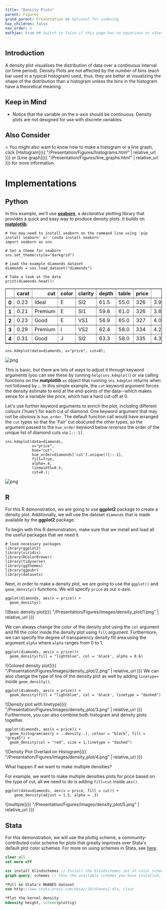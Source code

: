 ```yaml
---
title: "Density Plots"
parent: Figures
grand_parent: Presentation ## Optional for indexing
has_children: false
nav_order: 1
mathjax: true ## Switch to false if this page has no equations or other math rendering.
---
```


## Introduction

A density plot visualises the distribution of data over a continuous interval (or time period). Density Plots are not affected by the number of bins (each bar used in a typical histogram) used, thus, they are better at visualizing the shape of the distribution than a histogram unless the bins in the histogram have a theoretical meaning.

## Keep in Mind

- Notice that the variable on the x-axis should be continuous. Density plots are not designed for use with discrete variables.

## Also Consider

= You might also want to know how to make a histogram or a line graph, click [Histogram]({{ "/Presentation/Figures/histograms.html" | relative_url }}) or [Line graph]({{ "/Presentation/Figures/line_graphs.html" | relative_url }}) for more information.


# Implementations

## Python

In this example, we'll use [**seaborn**](https://seaborn.pydata.org/index.html), a *declarative* plotting library that provides a quick and easy way to produce density plots. It builds on [**matplotlib**](https://matplotlib.org/).

```python?example=densitypy
# You may need to install seaborn on the command line using 'pip install seaborn' or 'conda install seaborn'
import seaborn as sns

# Set a theme for seaborn
sns.set_theme(style="darkgrid")

# Load the example diamonds dataset
diamonds = sns.load_dataset("diamonds")

# Take a look at the data
print(diamonds.head())
```

<div>
<table border="1" class="dataframe">
  <thead>
    <tr style="text-align: right;">
      <th></th>
      <th>carat</th>
      <th>cut</th>
      <th>color</th>
      <th>clarity</th>
      <th>depth</th>
      <th>table</th>
      <th>price</th>
      <th>x</th>
      <th>y</th>
      <th>z</th>
    </tr>
  </thead>
  <tbody>
    <tr>
      <th>0</th>
      <td>0.23</td>
      <td>Ideal</td>
      <td>E</td>
      <td>SI2</td>
      <td>61.5</td>
      <td>55.0</td>
      <td>326</td>
      <td>3.95</td>
      <td>3.98</td>
      <td>2.43</td>
    </tr>
    <tr>
      <th>1</th>
      <td>0.21</td>
      <td>Premium</td>
      <td>E</td>
      <td>SI1</td>
      <td>59.8</td>
      <td>61.0</td>
      <td>326</td>
      <td>3.89</td>
      <td>3.84</td>
      <td>2.31</td>
    </tr>
    <tr>
      <th>2</th>
      <td>0.23</td>
      <td>Good</td>
      <td>E</td>
      <td>VS1</td>
      <td>56.9</td>
      <td>65.0</td>
      <td>327</td>
      <td>4.05</td>
      <td>4.07</td>
      <td>2.31</td>
    </tr>
    <tr>
      <th>3</th>
      <td>0.29</td>
      <td>Premium</td>
      <td>I</td>
      <td>VS2</td>
      <td>62.4</td>
      <td>58.0</td>
      <td>334</td>
      <td>4.20</td>
      <td>4.23</td>
      <td>2.63</td>
    </tr>
    <tr>
      <th>4</th>
      <td>0.31</td>
      <td>Good</td>
      <td>J</td>
      <td>SI2</td>
      <td>63.3</td>
      <td>58.0</td>
      <td>335</td>
      <td>4.34</td>
      <td>4.35</td>
      <td>2.75</td>
    </tr>
  </tbody>
</table>
</div>

```python?example=densitypy
sns.kdeplot(data=diamonds, x="price", cut=0);
```

![png](https://github.com/LOST-STATS/LOST-STATS.github.io/raw/master/Presentation/Figures/Images/density_plot/py_density_plot_1.png)

This is basic, but there are lots of ways to adjust it through keyword arguments (you can see these by running `help(sns.kdeplot)`) or via calling functions on the **matplotlib** `ax` object that running `sns.kdeplot` returns when not followed by `;`. In this simple example, the `cut` keyword argument forces the density estimate to end at the end-points of the data--which makes sense for a variable like price, which has a hard cut-off at 0.

Let's use further keyword arguments to enrich the plot, including different colours ('hues') for each cut of diamond. One keyword argument that may not be obvious is `hue_order`. The default function call would have arranged the `cut` types so that the 'Fair' cut obscured the other types, so the argument passed to the `hue_order` keyword below *reverses* the order of the unique list of diamond cuts via `[::-1]`.

```python?example=densitypy
sns.kdeplot(data=diamonds,
            x="price",
            hue="cut",
            hue_order=diamonds['cut'].unique()[::-1],
            fill=True,
            alpha=.4,
            linewidth=0.5,
            cut=0.);
```

![png](https://github.com/LOST-STATS/LOST-STATS.github.io/raw/master/Presentation/Figures/Images/density_plot/py_density_plot_2.png)


## R

For this R demonstration, we are going to use **ggplot2** package to create a density plot. Additionally, we will use the dataset `diamonds` that is made available by the **ggplot2** package.

To begin with this R demonstration, make sure that we install and load all the useful packages that we need it.

```r?example=density
# load necessary packages
library(ggplot2)
library(viridis)
library(RColorBrewer)
library(tidyverse)
library(ggthemes)
library(ggpubr)
library(datasets)
```

Next, in order to make a density plot, we are going to use the `ggplot()` and `geom_density()` functions. We will specify `price` as our x-axis.

```r?example=density
ggplot(diamonds, aes(x = price)) +
  geom_density()
```
![Basic density plot]({{ "/Presentation/Figures/Images/density_plot/1.png" | relative_url }})

We can always change the color of the density plot using the `col` argument and fill the color inside the density plot using `fill` argument. Furthermore, we can specify the degree of transparency density fill area using the argument `alpha` where `alpha` ranges from 0 to 1.

```r?example=density
ggplot(diamonds, aes(x = price))+
  geom_density(fill = "lightblue", col = 'black', alpha = 0.6)
```

![Colored density plot]({{ "/Presentation/Figures/Images/density_plot/2.png" | relative_url }})
We can also change the type of line of the density plot as well by adding `linetype=` inside `geom_density()`.

```r?example=density
ggplot(diamonds, aes(x = price)) +
  geom_density(fill = "lightblue", col = 'black', linetype = "dashed")
```

![Density plot with linetype]({{ "/Presentation/Figures/Images/density_plot/3.png" | relative_url }})
Furthermore, you can also combine both histogram and density plots together.

```r?example=density
ggplot(diamonds, aes(x = price)) +
  geom_histogram(aes(y = ..density..), colour = "black", fill = "grey45") +
  geom_density(col = "red", size = 1,linetype = "dashed")
```
![Density Plot Overlaid on Histogram]({{ "/Presentation/Figures/Images/density_plot/4.png" | relative_url }})

What happen if we want to make multiple densities?

For example, we want to make multiple densities plots for price based on the type of cut, all we need to do is adding `fill=cut` inside `aes()`.

```r?example=density
ggplot(data=diamonds, aes(x = price, fill = cut)) +
    geom_density(adjust = 1.5, alpha = .3)
```

![multiple]({{ "/Presentation/Figures/Images/density_plot/5.png" | relative_url }})

## Stata

For this demonstration, we will use the plottig scheme, a community-contributed color scheme for plots that greatly improves over Stata's default plot color schemes. For more on using schemes in Stata, see [here](https://blog.stata.com/2018/10/02/scheming-your-way-to-your-favorite-graph-style/).

```stata
clear all
set more off

ssc install blindschemes // Install the blindschemes set of color schemes, which includes plottig
graph query, schemes // Show the available schemes you have installed, to confirm plottig was installed

*Pull in Stata's NHANES dataset
use http://www.stata-press.com/data/r16/nhanes2.dta, clear

*Plot the kernel density
kdensity height, scheme(plottig)
```